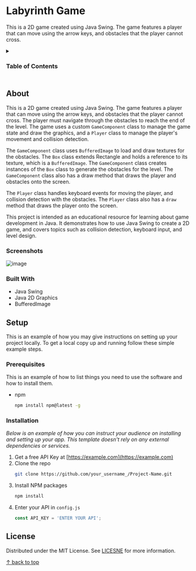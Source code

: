 <!-- BACK TO TOP -->
<a name="readme-top"></a>

<!-- TITLE AND OVERVIEW -->
# Labyrinth Game

This is a 2D game created using Java Swing. The game features a player that can move using the arrow keys, and obstacles that the player cannot cross.

<!-- TABLE OF CONTENTS -->
<details>
  <summary><h3>Table of Contents<h3></summary>
  <ol>
    <li>
      <a href="#about">About</a>
      <ul>
        <li><a href="#built-with">Built With</a></li>
      </ul>
    </li>
    <li>
      <a href="#setup">Setup</a>
      <ul>
        <li><a href="#prerequisites">Prerequisites</a></li>
        <li><a href="#installation">Installation</a></li>
      </ul>
    </li>
    <li><a href="#license">License</a></li>
  </ol>
</details>

## About

This is a 2D game created using Java Swing. The game features a player that can move using the arrow keys, and obstacles that the player cannot cross. The player must navigate through the obstacles to reach the end of the level. The game uses a custom `GameComponent` class to manage the game state and draw the graphics, and a `Player` class to manage the player's movement and collision detection.

The `GameComponent` class uses `BufferedImage` to load and draw textures for the obstacles. The `Box` class extends Rectangle and holds a reference to its texture, which is a `BufferedImage`. The `GameComponent` class creates instances of the `Box` class to generate the obstacles for the level. The `GameComponent` class also has a draw method that draws the player and obstacles onto the screen.

The `Player` class handles keyboard events for moving the player, and collision detection with the obstacles. The `Player` class also has a `draw` method that draws the player onto the screen.

This project is intended as an educational resource for learning about game development in Java. It demonstrates how to use Java Swing to create a 2D game, and covers topics such as collision detection, keyboard input, and level design.


### Screenshots

![image](https://user-images.githubusercontent.com/101121453/219332087-972af9bd-27fb-458a-8317-15ab53af0a75.png)

### Built With

- Java Swing
- Java 2D Graphics
- BufferedImage

<!-- GETTING STARTED -->
## Setup

This is an example of how you may give instructions on setting up your project locally.
To get a local copy up and running follow these simple example steps.

### Prerequisites

This is an example of how to list things you need to use the software and how to install them.
* npm
  ```sh
  npm install npm@latest -g
  ```

### Installation

_Below is an example of how you can instruct your audience on installing and setting up your app. This template doesn't rely on any external dependencies or services._

1. Get a free API Key at [https://example.com](https://example.com)
2. Clone the repo
   ```sh
   git clone https://github.com/your_username_/Project-Name.git
   ```
3. Install NPM packages
   ```sh
   npm install
   ```
4. Enter your API in `config.js`
   ```js
   const API_KEY = 'ENTER YOUR API';
   ```

<!-- LICENSE -->
## License

Distributed under the MIT License. See [LICESNE](LICENSE) for more information.

<!-- BACK TO TOP -->
<p><a href="#readme-top">↑ back to top</a></p>
